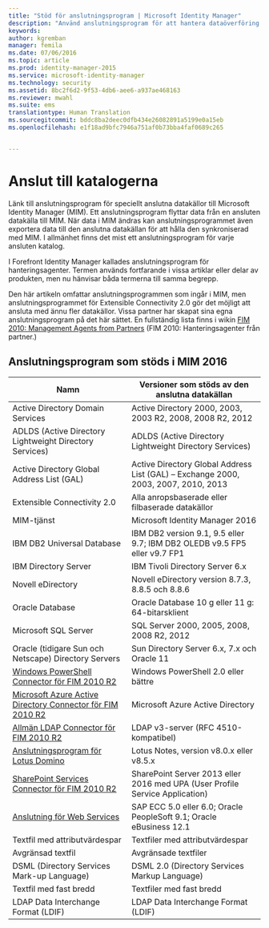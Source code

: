 ```yaml
---
title: "Stöd för anslutningsprogram | Microsoft Identity Manager"
description: "Använd anslutningsprogram för att hantera dataöverföring mellan MIM och dina kataloger."
keywords: 
author: kgremban
manager: femila
ms.date: 07/06/2016
ms.topic: article
ms.prod: identity-manager-2015
ms.service: microsoft-identity-manager
ms.technology: security
ms.assetid: 8bc2f6d2-9f53-4db6-aee6-a937ae468163
ms.reviewer: mwahl
ms.suite: ems
translationtype: Human Translation
ms.sourcegitcommit: bddc8ba2deec0dfb434e26082891a5199e0a15eb
ms.openlocfilehash: e1f18ad9bfc7946a751af0b73bba4faf0689c265


---
```


# Anslut till katalogerna

Länk till anslutningsprogram för speciellt anslutna datakällor till Microsoft Identity Manager (MIM). Ett anslutningsprogram flyttar data från en ansluten datakälla till MIM. När data i MIM ändras kan anslutningsprogrammet även exportera data till den anslutna datakällan för att hålla den synkroniserad med MIM. I allmänhet finns det mist ett anslutningsprogram för varje ansluten katalog.

I Forefront Identity Manager kallades anslutningsprogram för hanteringsagenter. Termen används fortfarande i vissa artiklar eller delar av produkten, men nu hänvisar båda termerna till samma begrepp.

Den här artikeln omfattar anslutningsprogrammen som ingår i MIM, men anslutningsprogrammet för Extensible Connectivity 2.0 gör det möjligt att ansluta med ännu fler datakällor. Vissa partner har skapat sina egna anslutningsprogram på det här sättet. En fullständig lista finns i wikin [FIM 2010: Management Agents from Partners](http://social.technet.microsoft.com/wiki/contents/articles/1589.fim-2010-management-agents-from-partners.aspx) (FIM 2010: Hanteringsagenter från partner.)

## Anslutningsprogram som stöds i MIM 2016

| Namn | Versioner som stöds av den anslutna datakällan |
| ---- | ----------------------------------------------- |
| Active Directory Domain Services | Active Directory 2000, 2003, 2003 R2, 2008, 2008 R2, 2012 |
| ADLDS (Active Directory Lightweight Directory Services) | ADLDS (Active Directory Lightweight Directory Services) |
| Active Directory Global Address List (GAL) | Active Directory Global Address List (GAL) – Exchange 2000, 2003, 2007, 2010, 2013 |
| Extensible Connectivity 2.0 | Alla anropsbaserade eller filbaserade datakällor |
| MIM-tjänst | Microsoft Identity Manager 2016 |
| IBM DB2 Universal Database | IBM DB2 version 9.1, 9.5 eller 9.7; IBM DB2 OLEDB v9.5 FP5 eller v9.7 FP1 |
| IBM Directory Server | IBM Tivoli Directory Server 6.x |
| Novell eDirectory | Novell eDirectory version 8.7.3, 8.8.5 och 8.8.6 |
| Oracle Database | Oracle Database 10 g eller 11 g: 64-bitarsklient |
| Microsoft SQL Server | SQL Server 2000, 2005, 2008, 2008 R2, 2012 |
| Oracle (tidigare Sun och Netscape) Directory Servers | Sun Directory Server 6.x, 7.x och Oracle 11 |
| [Windows PowerShell Connector för FIM 2010 R2](https://msdn.microsoft.com/en-us/library/dn640417.aspx) | Windows PowerShell 2.0 eller bättre |
| [Microsoft Azure Active Directory Connector för FIM 2010 R2](https://msdn.microsoft.com/en-us/library/dn511001.aspx) | Microsoft Azure Active Directory |
| [Allmän LDAP Connector för FIM 2010 R2](https://msdn.microsoft.com/en-us/library/dn510997.aspx) | LDAP v3-server (RFC 4510-kompatibel) |
| [Anslutningsprogram för Lotus Domino](https://msdn.microsoft.com/en-us/library/hh859750.aspx) | Lotus Notes, version v8.0.x eller v8.5.x |
| [SharePoint Services Connector för FIM 2010 R2](https://msdn.microsoft.com/en-us/library/dn511003.aspx) | SharePoint Server 2013 eller 2016 med UPA (User Profile Service Application) |
| [Anslutning för Web Services](https://www.microsoft.com/en-us/download/details.aspx?id=51495) | SAP ECC 5.0 eller 6.0; Oracle PeopleSoft 9.1; Oracle eBusiness 12.1 |
| Textfil med attributvärdespar | Textfiler med attributvärdespar |
| Avgränsad textfil | Avgränsade textfiler |
| DSML (Directory Services Mark-up Language) | DSML 2.0 (Directory Services Markup Language) |
| Textfil med fast bredd | Textfiler med fast bredd |
| LDAP Data Interchange Format (LDIF) | LDAP Data Interchange Format (LDIF) |



<!--HONumber=Jul16_HO1-->


